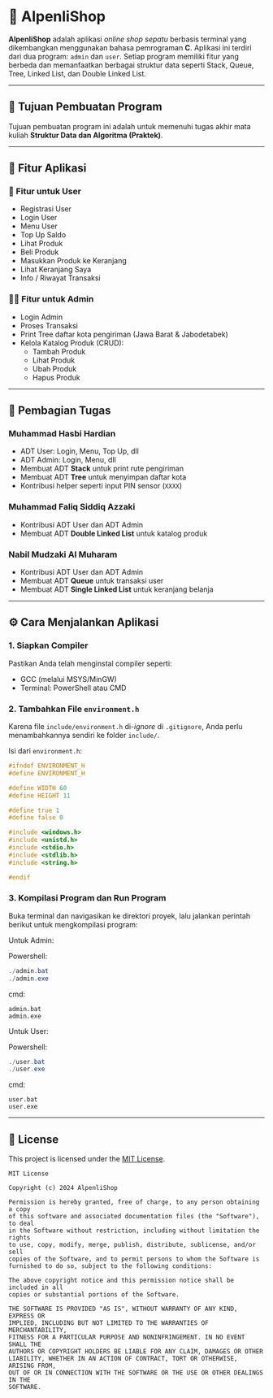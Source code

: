 # 👟 AlpenliShop

**AlpenliShop** adalah aplikasi *online shop sepatu* berbasis terminal yang dikembangkan menggunakan bahasa pemrograman **C**. Aplikasi ini terdiri dari dua program: `admin` dan `user`. Setiap program memiliki fitur yang berbeda dan memanfaatkan berbagai struktur data seperti Stack, Queue, Tree, Linked List, dan Double Linked List.


---
## 🎯 Tujuan Pembuatan Program

Tujuan pembuatan program ini adalah untuk memenuhi tugas akhir mata kuliah **Struktur Data dan Algoritma (Praktek)**.


---

## 🧩 Fitur Aplikasi

### 👤 Fitur untuk User
- Registrasi User
- Login User
- Menu User
- Top Up Saldo
- Lihat Produk
- Beli Produk
- Masukkan Produk ke Keranjang
- Lihat Keranjang Saya
- Info / Riwayat Transaksi

### 👨‍💼 Fitur untuk Admin
- Login Admin
- Proses Transaksi
- Print Tree daftar kota pengiriman (Jawa Barat & Jabodetabek)
- Kelola Katalog Produk (CRUD):
  - Tambah Produk
  - Lihat Produk
  - Ubah Produk
  - Hapus Produk

---

## 👥 Pembagian Tugas

### Muhammad Hasbi Hardian
- ADT User: Login, Menu, Top Up, dll
- ADT Admin: Login, Menu, dll
- Membuat ADT **Stack** untuk print rute pengiriman
- Membuat ADT **Tree** untuk menyimpan daftar kota
- Kontribusi helper seperti input PIN sensor (`XXXX`)

### Muhammad Faliq Siddiq Azzaki
- Kontribusi ADT User dan ADT Admin
- Membuat ADT **Double Linked List** untuk katalog produk

### Nabil Mudzaki Al Muharam
- Kontribusi ADT User dan ADT Admin
- Membuat ADT **Queue** untuk transaksi user
- Membuat ADT **Single Linked List** untuk keranjang belanja

---

## ⚙️ Cara Menjalankan Aplikasi

### 1. Siapkan Compiler
Pastikan Anda telah menginstal compiler seperti:
- GCC (melalui MSYS/MinGW)
- Terminal: PowerShell atau CMD

### 2. Tambahkan File `environment.h`
Karena file `include/environment.h` di-*ignore* di `.gitignore`, Anda perlu menambahkannya sendiri ke folder `include/`.

Isi dari `environment.h`:

```c
#ifndef ENVIRONMENT_H
#define ENVIRONMENT_H

#define WIDTH 60
#define HEIGHT 11

#define true 1
#define false 0

#include <windows.h>
#include <unistd.h>
#include <stdio.h>
#include <stdlib.h>
#include <string.h>

#endif

```
### 3. Kompilasi Program dan Run Program
Buka terminal dan navigasikan ke direktori proyek, lalu jalankan perintah berikut untuk mengkompilasi program:

Untuk Admin:

Powershell:
```Powershell
./admin.bat
./admin.exe
```

cmd:
```Command Prompt
admin.bat
admin.exe
```


Untuk User:

Powershell:
```Powershell
./user.bat
./user.exe
```

cmd:
```Command Prompt
user.bat
user.exe
```

---

## 📄 License

This project is licensed under the [MIT License](LICENSE).

```
MIT License

Copyright (c) 2024 AlpenliShop

Permission is hereby granted, free of charge, to any person obtaining a copy
of this software and associated documentation files (the "Software"), to deal
in the Software without restriction, including without limitation the rights
to use, copy, modify, merge, publish, distribute, sublicense, and/or sell
copies of the Software, and to permit persons to whom the Software is
furnished to do so, subject to the following conditions:

The above copyright notice and this permission notice shall be included in all
copies or substantial portions of the Software.

THE SOFTWARE IS PROVIDED "AS IS", WITHOUT WARRANTY OF ANY KIND, EXPRESS OR
IMPLIED, INCLUDING BUT NOT LIMITED TO THE WARRANTIES OF MERCHANTABILITY,
FITNESS FOR A PARTICULAR PURPOSE AND NONINFRINGEMENT. IN NO EVENT SHALL THE
AUTHORS OR COPYRIGHT HOLDERS BE LIABLE FOR ANY CLAIM, DAMAGES OR OTHER
LIABILITY, WHETHER IN AN ACTION OF CONTRACT, TORT OR OTHERWISE, ARISING FROM,
OUT OF OR IN CONNECTION WITH THE SOFTWARE OR THE USE OR OTHER DEALINGS IN THE
SOFTWARE.
```